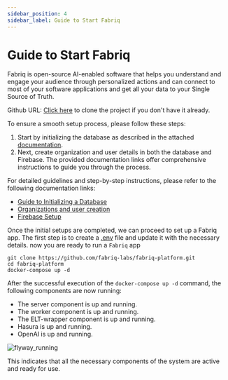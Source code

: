 ```yaml
---
sidebar_position: 4
sidebar_label: Guide to Start Fabriq
---
```


# Guide to Start Fabriq

Fabriq is open-source AI-enabled software that helps you understand and engage your audience through personalized actions and can connect to most of your software applications and get all your data to your Single Source of Truth.


Github URL:  [Click here](https://github.com/fabriq-labs/fabriq-platform/tree/master/) to clone the project if you don't have it already.

To ensure a smooth setup process, please follow these steps:
1. Start by initializing the database as described in the attached [documentation](./init_database.md).
2. Next, create organization and user details in both the database and Firebase. The provided documentation links offer comprehensive instructions to guide you through the process.

For detailed guidelines and step-by-step instructions, please refer to the following documentation links: 

- [Guide to Initializing a Database](./init_database.md)
- [Organizations and user creation](./org_setup.md)
- [Firebase Setup](./org_setup.md)


 Once the initial setups are completed, we can proceed to set up a Fabriq app. The first step is to create a [.env](https://github.com/fabriq-labs/fabriq-platform/blob/master/sample%2Cenv) file  and update it with the necessary details.
now you are ready to run a `Fabriq` app

```shell
git clone https://github.com/fabriq-labs/fabriq-platform.git
cd fabriq-platform
docker-compose up -d
```

After the successful execution of the `docker-compose up -d` command, the following components are now running:

- The server component is up and running.
- The worker component is up and running.
- The ELT-wrapper component is up and running.
- Hasura is up and running.
- OpenAI is up and running.

![flyway_running](/img/fabriq_running.png)

This indicates that all the necessary components of the system are active and ready for use.